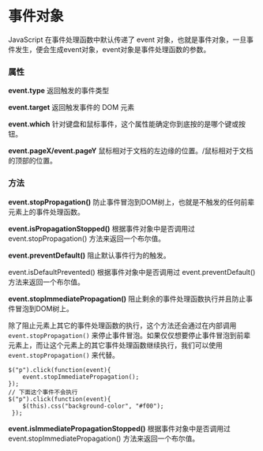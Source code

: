 事件对象
===================
JavaScript 在事件处理函数中默认传递了 event 对象，也就是事件对象，一旦事件发生，便会生成event对象，event对象是事件处理函数的参数。

###  属性
**event.type**
返回触发的事件类型

**event.target** 
返回触发事件的 DOM 元素

**event.which**
针对键盘和鼠标事件，这个属性能确定你到底按的是哪个键或按钮。

**event.pageX/event.pageY**
鼠标相对于文档的左边缘的位置。/鼠标相对于文档的顶部的位置。

###  方法

**event.stopPropagation()**
防止事件冒泡到DOM树上，也就是不触发的任何前辈元素上的事件处理函数。

**event.isPropagationStopped()**
根据事件对象中是否调用过 event.stopPropagation() 方法来返回一个布尔值。

**event.preventDefault()**
阻止默认事件行为的触发。

event.isDefaultPrevented()
根据事件对象中是否调用过 event.preventDefault() 方法来返回一个布尔值。

**event.stopImmediatePropagation()**
阻止剩余的事件处理函数执行并且防止事件冒泡到DOM树上。

除了阻止元素上其它的事件处理函数的执行，这个方法还会通过在内部调用 `event.stopPropagation()` 来停止事件冒泡。如果仅仅想要停止事件冒泡到前辈元素上，而让这个元素上的其它事件处理函数继续执行，我们可以使用`event.stopPropagation()` 来代替。

    $("p").click(function(event){
        event.stopImmediatePropagation();
    });  
    // 下面这个事件不会执行
    $("p").click(function(event){
        $(this).css("background-color", "#f00"); 
     });

**event.isImmediatePropagationStopped()**
根据事件对象中是否调用过 event.stopImmediatePropagation() 方法来返回一个布尔值。

